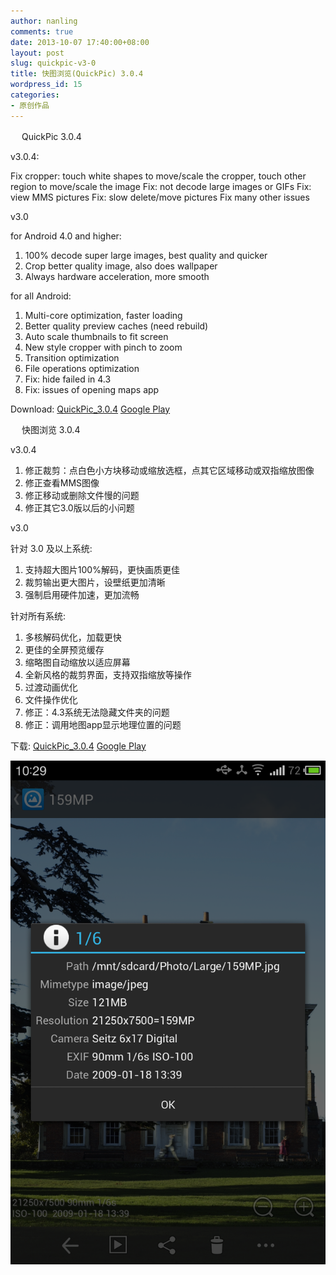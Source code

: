 ```yaml
---
author: nanling
comments: true
date: 2013-10-07 17:40:00+08:00
layout: post
slug: quickpic-v3-0
title: 快图浏览(QuickPic) 3.0.4
wordpress_id: 15
categories:
- 原创作品
---
```


　 QuickPic 3.0.4

v3.0.4:

Fix cropper: touch white shapes to move/scale the cropper, touch other region to move/scale the image
Fix: not decode large images or GIFs
Fix: view MMS pictures
Fix: slow delete/move pictures
Fix many other issues

v3.0

for Android 4.0 and higher:

1.  100% decode super large images, best quality and quicker
2.  Crop better quality image, also does wallpaper
3.  Always hardware acceleration, more smooth

for all Android:

1.  Multi-core optimization, faster loading
2.  Better quality preview caches (need rebuild)
3.  Auto scale thumbnails to fit screen
4.  New style cropper with pinch to zoom
5.  Transition optimization
6.  File operations optimization 
7.  Fix: hide failed in 4.3
8.  Fix: issues of opening maps app

Download:
[QuickPic_3.0.4](/assets/QuickPic_3.0.4.apk)
[Google Play](https://play.google.com/store/apps/details?id=com.alensw.PicFolder)

　 快图浏览 3.0.4

v3.0.4

1. 修正裁剪：点白色小方块移动或缩放选框，点其它区域移动或双指缩放图像
2. 修正查看MMS图像
3. 修正移动或删除文件慢的问题
4. 修正其它3.0版以后的小问题

v3.0

针对 3.0 及以上系统:

1. 支持超大图片100%解码，更快画质更佳
2. 裁剪输出更大图片，设壁纸更加清晰
3. 强制启用硬件加速，更加流畅

针对所有系统:

1. 多核解码优化，加载更快
2. 更佳的全屏预览缓存
3. 缩略图自动缩放以适应屏幕
4. 全新风格的裁剪界面，支持双指缩放等操作
5. 过渡动画优化
6. 文件操作优化
7. 修正：4.3系统无法隐藏文件夹的问题
8. 修正：调用地图app显示地理位置的问题

下载:
[QuickPic_3.0.4](/assets/QuickPic_3.0.4.apk)
[Google Play](https://play.google.com/store/apps/details?id=com.alensw.PicFolder)

![](/assets/quickpic/large-preview.png)
